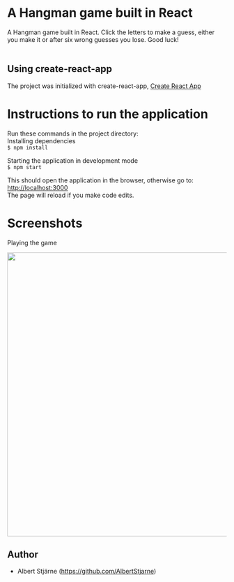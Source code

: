 # A Hangman game built in React

A Hangman game built in React. Click the letters to make a guess, either you make it or after six wrong guesses you lose. Good luck!
<br>
<br>

## Using create-react-app

The project was initialized with create-react-app, [Create React App](https://github.com/facebook/create-react-app)

# Instructions to run the application

Run these commands in the project directory:<br>
Installing dependencies<br>
`$ npm install`

Starting the application in development mode<br>
`$ npm start`

This should open the application in the browser, otherwise go to:<br>
[http://localhost:3000](http://localhost:3000)<br>
The page will reload if you make code edits.

# Screenshots

Playing the game

<img src="hangman1.gif" width=650>

## Author

- Albert Stjärne (https://github.com/AlbertStjarne)
